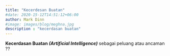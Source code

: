 ```yaml
---
title: "Kecerdesan Buatan"
#date: 2020-15-12T14:51:12+06:00
author: Mark Dinn
#image: images/blog/meghna.jpg
description : "kecerdasan buatan"
---
```


**Kecerdasan Buatan _(Artificial Intelligence)_** sebagai peluang atau ancaman ??
